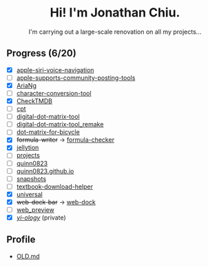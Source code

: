 <h1 align=center>Hi! I'm Jonathan Chiu.</h1>

<p align="center">I'm carrying out a large-scale renovation on all my projects...</p>

## Progress (6/20)

- [x] [apple-siri-voice-navigation](https://github.com/quinn0823/apple-siri-voice-navigation)
- [ ] [apple-supports-community-posting-tools](https://github.com/quinn0823/apple-supports-community-posting-tools)
- [x] [AriaNg](https://github.com/quinn0823/AriaNg)
- [ ] [character-conversion-tool](https://github.com/quinn0823/character-conversion-tool)
- [x] [CheckTMDB](https://github.com/quinn0823/CheckTMDB)
- [ ] [cpt](https://github.com/quinn0823/cpt)
- [ ] [digital-dot-matrix-tool](https://github.com/quinn0823/digital-dot-matrix-tool)
- [ ] [digital-dot-matrix-tool_remake](https://github.com/quinn0823/digital-dot-matrix-tool_remake)
- [ ] [dot-matrix-for-bicycle](https://github.com/quinn0823/dot-matrix-for-bicycle)
- [x] ~~formula-writer~~ → [formula-checker](https://github.com/quinn0823/formula-checker)
- [x] [jellytion](https://github.com/quinn0823/jellytion)
- [ ] [projects](https://github.com/quinn0823/projects)
- [ ] [quinn0823](https://github.com/quinn0823/quinn0823)
- [ ] [quinn0823.github.io](https://github.com/quinn0823/quinn0823.github.io)
- [ ] [snapshots](https://github.com/quinn0823/snapshots)
- [ ] [textbook-download-helper](https://github.com/quinn0823/textbook-download-helper)
- [x] [universal](https://github.com/quinn0823/universal)
- [x] ~~web-dock-bar~~ → [web-dock](https://github.com/quinn0823/web-dock)
- [ ] [web_preview](https://github.com/quinn0823/web_preview)
- [x] *[yi-ology](https://github.com/quinn0823/yi-ology)* (private)

## Profile

- [OLD.md](./OLD.md)